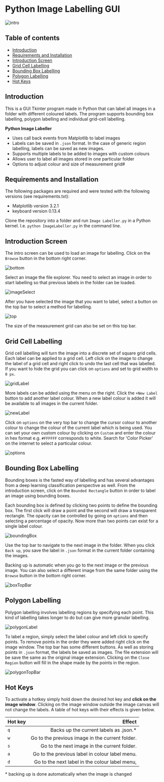 # Python Image Labelling GUI

![intro](Screenshots/Intro_Label.png)

Table of contents
-----------------

* [Introduction](#introduction)
* [Requirements and Installation](#requirements-and-installation)
* [Introduction Screen](#introduction-screen)
* [Grid Cell Labelling](#grid-cell-labelling)
* [Bounding Box Labelling](#bounding-box-labelling)
* [Polygon Labelling](#polygon-labelling)
* [Hot Keys](#hot-keys)

Introduction
------------

This is a GUI Tkinter program made in Python that can label all images in a folder with different coloured labels. The program supports bounding box labelling, polygon labelling and individual grid-cell labelling.

**Python Image Labeller**

* Uses call back events from Matplotlib to label images
* Labels can be saved in `.json` format. In the case of generic region labelling, labels can be saved as new images.
* Supports multiple labels to be added to images with custom colours
* Allows user to label all images stored in one particular folder
* Options to adjust colour and size of measurement grid#

Requirements and Installation
-----------------------------

The following packages are required and were tested with the following versions (see requirements.txt):

* Matplotlib version 3.2.1
* keyboard version 0.13.4

Clone the repository into a folder and run `Image Labeller.py` in a Python kernel. I.e. `python ImageLabeller.py` in the command line.

Introduction Screen
-------------------

The intro screen can be used to load an image for labelling. Click on the `Browse` button in the bottom right corner.

![bottom](Screenshots/Bottom_Bar.png)

Select an image the file explorer. You need to select an image in order to start labelling so that previous labels in the folder can be loaded.
 
![imageSelect](Screenshots/Image_Select.png)

After you have selected the image that you want to label, select a button on the top bar to select a method for labelling.

![top](Screenshots/Top_Bar.png)

The size of the measurement grid can also be set on this top bar.

Grid Cell Labelling
-------------------

Grid cell labelling will turn the image into a discrete set of square grid cells. Each label can be applied to a grid cell. Left click on the image to change the label of a grid cell and right click to undo the last cell that was labelled. If you want to hide the grid you can click on `options` and set to grid width to `0 px`.

![gridLabel](Screenshots/Grid_Label.png)

More labels can be added using the menu on the right. Click the `+New Label` button to add another label colour. When a new label colour is added it will be available to all images in the current folder.

![newLabel](Screenshots/New_Label.png)

Click on `options` on the very top bar to change the cursor colour to another colour to change the colour of the current label which is being used. You can set your own custom colour by clicking on `Custom` and enter the colour in hex format e.g. `#FFFFFF` corresponds to white. Search for 'Color Picker' on the internet to select a particular colour.

![options](Screenshots/Options_Tearoff.png)

Bounding Box Labelling
----------------------

Bounding boxes is the fasted way of labelling and has several advantages from a deep learning classification perspective as well. From the introduction screen, click on the `Bounded Rectangle` button in order to label an image using bounding boxes.

Each bounding box is defined by clicking two points to define the bounding box. The first click will draw a point and the second will draw a transparent rectangle. The opacity can be controlled by going on `options` and then selecting a percentage of opacity. Now more than two points can exist for a single label colour.

![boundingBox](Screenshots/Bounding_Box_Label.png)

Use the top bar to navigate to the next image in the folder. When you click `Back up`, you save the label in `.json` format in the current folder containing the images.

Backing up is automatic when you go to the next image or the previous image. You can also select a different image from the same folder using the `Browse` button in the bottom right corner.

![boxTopBar](Screenshots/Box_Top_Bar.png)

Polygon Labelling
-----------------

Polygon labelling involves labelling regions by specifying each point. This kind of labelling takes longer to do but can give more granular labelling.

![polygonLabel](Screenshots/Polygon_Label.png)

To label a region, simply select the label colour and left click to specify points. To remove points in the order they were added right click on the image window. The top bar has some different buttons. As well as storing points in `.json` format, the labels be saved as images. The file extension will be save the same as the original image extension. Clicking on the `Close Region` button will fill in the shape made by the points in the region.

![polygonTopBar](Screenshots/Polygon_Top_Bar.png)

Hot Keys
--------

To activate a hotkey simply hold down the desired hot key and **click on the image window**. Clicking on the image window outside the image canvas will not change the labels. A table of hot keys with their effects is given below.

| Hot key | Effect                                         |
| ------- | ----------------------------------------------:|
| `q`     | Backs up the current labels as .json.*         |
| `w`     | Go to the previous image in the current folder.|
| `s`     | Go to the next image in the current folder.    |
| `a`     | Go to the previous label in colour label menu. |
| `d`     | Go to the next label in the colour label menu, |

\* backing up is done automatically when the image is changed
